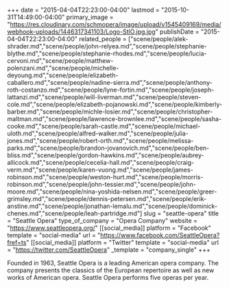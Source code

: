 +++
date = "2015-04-04T22:23:00-04:00"
lastmod = "2015-10-31T14:49:00-04:00"
primary_image = "https://res.cloudinary.com/schmopera/image/upload/v1545409169/media/webhook-uploads/1446317341103/Logo-StlO.jpg.jpg"
publishDate = "2015-04-04T22:23:00-04:00"
related_people = ["scene/people/alek-shrader.md","scene/people/john-relyea.md","scene/people/stephanie-blythe.md","scene/people/stephanie-rhodes.md","scene/people/lucia-cervoni.md","scene/people/matthew-polenzani.md","scene/people/michelle-deyoung.md","scene/people/elizabeth-caballero.md","scene/people/nadine-sierra.md","scene/people/anthony-roth-costanzo.md","scene/people/lyne-fortin.md","scene/people/joseph-lattanzi.md","scene/people/will-liverman.md","scene/people/steven-cole.md","scene/people/elizabeth-pojanowski.md","scene/people/kimberly-barber.md","scene/people/michle-losier.md","scene/people/christopher-maltman.md","scene/people/lawrence-brownlee.md","scene/people/sasha-cooke.md","scene/people/sarah-castle.md","scene/people/michael-uloth.md","scene/people/alfred-walker.md","scene/people/julia-jones.md","scene/people/robert-orth.md","scene/people/melissa-parks.md","scene/people/brandon-jovanovich.md","scene/people/ben-bliss.md","scene/people/gordon-hawkins.md","scene/people/aubrey-allicock.md","scene/people/cecelia-hall.md","scene/people/craig-verm.md","scene/people/karen-vuong.md","scene/people/james-robinson.md","scene/people/weston-hurt.md","scene/people/morris-robinson.md","scene/people/john-tessier.md","scene/people/john-moore.md","scene/people/nina-yoshida-nelsen.md","scene/people/greer-grimsley.md","scene/people/dennis-petersen.md","scene/people/erik-anstine.md","scene/people/jonathan-lemalu.md","scene/people/dominick-chenes.md","scene/people/leah-partridge.md"]
slug = "seattle-opera"
title = "Seattle Opera"
type_of_company = "Opera Company"
website = "https://www.seattleopera.org/"
[[social_media]]
platform = "Facebook"
template = "social-media"
url = "https://www.facebook.com/SeattleOpera?fref=ts"
[[social_media]]
platform = "Twitter"
template = "social-media"
url = "https://twitter.com/SeattleOpera"
_template = "company_single"
+++

<p>
	Founded in 1963, Seattle Opera is a leading American opera company. The company presents the classics of the European repertoire as well as new works of American opera. Seattle Opera performs five operas per year.
</p>
